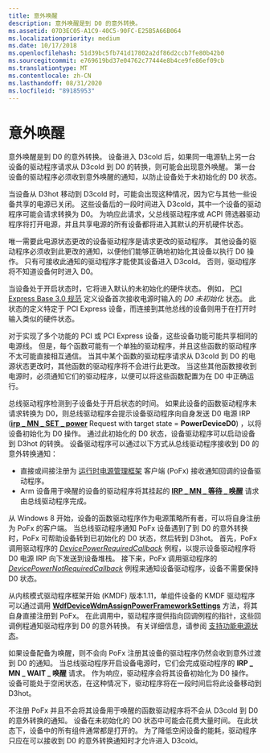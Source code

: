 ```yaml
---
title: 意外唤醒
description: 意外唤醒是到 D0 的意外转换。
ms.assetid: 07D3EC05-A1C9-40C5-90FC-E25B5A66B064
ms.localizationpriority: medium
ms.date: 10/17/2018
ms.openlocfilehash: 51d39bc5fb741d17802a2df86d2ccb7fe80b42b0
ms.sourcegitcommit: e769619bd37e04762c77444e8b4ce9fe86ef09cb
ms.translationtype: MT
ms.contentlocale: zh-CN
ms.lasthandoff: 08/31/2020
ms.locfileid: "89185953"
---
```

# <a name="surprise-wake-up"></a>意外唤醒


意外唤醒是到 D0 的意外转换。 设备进入 D3cold 后，如果同一电源轨上另一台设备的驱动程序请求从 D3cold 到 D0 的转换，则可能会出现意外唤醒。 第一台设备的驱动程序必须收到意外唤醒的通知，以防止设备处于未初始化的 D0 状态。

当设备从 D3hot 移动到 D3cold 时，可能会出现这种情况，因为它与其他一些设备共享的电源已关闭。 这些设备后的一段时间进入 D3cold，其中一个设备的驱动程序可能会请求转换为 D0。 为响应此请求，父总线驱动程序或 ACPI 筛选器驱动程序将打开电源，并且共享电源的所有设备都将进入其默认的开机硬件状态。

唯一需要此电源状态更改的设备驱动程序是请求更改的驱动程序。 其他设备的驱动程序必须收到此更改的通知，以便他们能够正确地初始化其设备以执行 D0 操作。 只有可接收此通知的驱动程序才能使其设备进入 D3cold。 否则，驱动程序将不知道设备何时进入 D0。

当设备处于开启状态时，它将进入默认的未初始化的硬件状态。 例如， [PCI Express Base 3.0 规范](https://pcisig.com/specifications/pciexpress/specifications/) 定义设备首次接收电源时输入的 *D0 未初始化* 状态。 此状态的定义特定于 PCI Express 设备，而连接到其他总线的设备则用于在打开时输入类似的硬件状态。

对于实现了多个功能的 PCI 或 PCI Express 设备，这些设备功能可能共享相同的电源线。 但是，每个函数可能有一个单独的驱动程序，并且这些函数的驱动程序不太可能直接相互通信。 当其中某个函数的驱动程序请求从 D3cold 到 D0 的电源状态更改时，其他函数的驱动程序将不会进行此更改。 当这些其他函数接收到电源时，必须通知它们的驱动程序，以便可以将这些函数配置为在 D0 中正确运行。

总线驱动程序检测到子设备处于开启状态的时间。 如果此设备的函数驱动程序未请求转换为 D0，则总线驱动程序会提示设备驱动程序向自身发送 D0 电源 IRP ([**irp \_ MN \_ SET \_ power**](./irp-mn-set-power.md) Request with target state = **PowerDeviceD0**) ，以将设备初始化为 D0 操作。 通过此初始化的 D0 状态，设备驱动程序可以启动设备到 D3hot 的转换。 设备驱动程序可以通过以下方式从总线驱动程序接收到 D0 的意外转换通知：

-   直接或间接注册为 [运行时电源管理框架](overview-of-the-power-management-framework.md) 客户端 (PoFx) 接收通知回调的设备驱动程序。
-   Arm 设备用于唤醒的设备的驱动程序将其挂起的 [**IRP \_ MN \_ 等待 \_ 唤醒**](./irp-mn-wait-wake.md) 请求由总线驱动程序完成。

从 Windows 8 开始，设备的函数驱动程序作为电源策略所有者，可以将自身注册为 PoFx 的客户端。 当总线驱动程序通知 PoFx 设备遇到了到 D0 的意外转换时，PoFx 可帮助设备转到已初始化的 D0 状态，然后转到 D3hot。 首先，PoFx 调用驱动程序的 [*DevicePowerRequiredCallback*](/windows-hardware/drivers/ddi/wdm/nc-wdm-po_fx_device_power_required_callback) 例程，以提示设备驱动程序将 D0 电源 IRP 向下发送到设备堆栈。 接下来，PoFx 调用驱动程序的 [*DevicePowerNotRequiredCallback*](/windows-hardware/drivers/ddi/wdm/nc-wdm-po_fx_device_power_not_required_callback) 例程来通知设备驱动程序，设备不需要保持 D0 状态。

从内核模式驱动程序框架开始 (KMDF) 版本1.11，单组件设备的 KMDF 驱动程序可以通过调用 [**WdfDeviceWdmAssignPowerFrameworkSettings**](/windows-hardware/drivers/ddi/wdfdevice/nf-wdfdevice-wdfdevicewdmassignpowerframeworksettings) 方法，将其自身直接注册到 PoFx。 在此调用中，驱动程序提供指向回调例程的指针，这些回调例程通知驱动程序到 D0 的意外转换。 有关详细信息，请参阅 [支持功能电源状态](../wdf/supporting-functional-power-states.md)。

如果设备配备为唤醒，则不会向 PoFx 注册其设备的驱动程序仍然会收到意外过渡到 D0 的通知。 当总线驱动程序开启设备电源时，它们会完成驱动程序的 **IRP \_ MN \_ WAIT \_ 唤醒** 请求。 作为响应，驱动程序会将其设备初始化为 D0 操作。 设备可能处于空闲状态，在这种情况下，驱动程序将在一段时间后将此设备移动到 D3hot。

不注册 PoFx 并且不会将其设备用于唤醒的函数驱动程序将不会从 D3cold 到 D0 的意外转换的通知。 设备在未初始化的 D0 状态中可能会花费大量时间。 在此状态下，设备中的所有组件通常都是打开的。 为了降低空闲设备的能耗，驱动程序只应在可以接收到 D0 的意外转换通知时才允许进入 D3cold。

 

